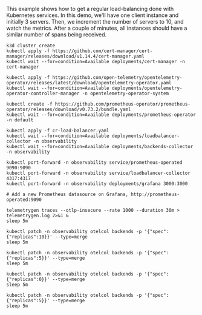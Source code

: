 This example shows how to get a regular load-balancing done with Kubernetes services. In this demo, we'll have one client instance and initially 3 servers. Then, we increment the number of servers to 10, and watch the metrics. After a couple of minutes, all instances should have a similar number of spans being received.

```console
k3d cluster create
kubectl apply -f https://github.com/cert-manager/cert-manager/releases/download/v1.14.4/cert-manager.yaml
kubectl wait --for=condition=Available deployments/cert-manager -n cert-manager

kubectl apply -f https://github.com/open-telemetry/opentelemetry-operator/releases/latest/download/opentelemetry-operator.yaml
kubectl wait --for=condition=Available deployments/opentelemetry-operator-controller-manager -n opentelemetry-operator-system

kubectl create -f https://github.com/prometheus-operator/prometheus-operator/releases/download/v0.73.2/bundle.yaml
kubectl wait --for=condition=Available deployments/prometheus-operator -n default

kubectl apply -f cr-load-balancer.yaml
kubectl wait --for=condition=Available deployments/loadbalancer-collector -n observability
kubectl wait --for=condition=Available deployments/backends-collector -n observability

kubectl port-forward -n observability service/prometheus-operated 9090:9090
kubectl port-forward -n observability service/loadbalancer-collector 4317:4317
kubectl port-forward -n observability deployments/grafana 3000:3000

# Add a new Prometheus datasource on Grafana, http://prometheus-operated:9090

telemetrygen traces --otlp-insecure --rate 1000 --duration 30m > telemetrygen.log 2>&1 &
sleep 5m

kubectl patch -n observability otelcol backends -p '{"spec":{"replicas":10}}' --type=merge
sleep 5m

kubectl patch -n observability otelcol backends -p '{"spec":{"replicas":5}}' --type=merge
sleep 5m

kubectl patch -n observability otelcol backends -p '{"spec":{"replicas":0}}' --type=merge
sleep 5m

kubectl patch -n observability otelcol backends -p '{"spec":{"replicas":5}}' --type=merge
sleep 5m
```